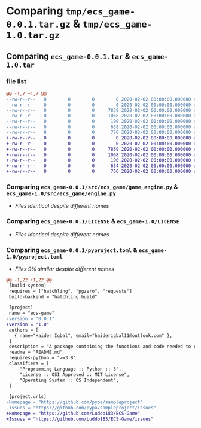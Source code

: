 # Comparing `tmp/ecs_game-0.0.1.tar.gz` & `tmp/ecs_game-1.0.tar.gz`

## Comparing `ecs_game-0.0.1.tar` & `ecs_game-1.0.tar`

### file list

```diff
@@ -1,7 +1,7 @@
--rw-r--r--   0        0        0        0 2020-02-02 00:00:00.000000 ecs_game-0.0.1/src/__init__.py
--rw-r--r--   0        0        0        0 2020-02-02 00:00:00.000000 ecs_game-0.0.1/src/ecs_game/__init__.py
--rw-r--r--   0        0        0     7859 2020-02-02 00:00:00.000000 ecs_game-0.0.1/src/ecs_game/game_engine.py
--rw-r--r--   0        0        0     1068 2020-02-02 00:00:00.000000 ecs_game-0.0.1/LICENSE
--rw-r--r--   0        0        0      190 2020-02-02 00:00:00.000000 ecs_game-0.0.1/README.md
--rw-r--r--   0        0        0      658 2020-02-02 00:00:00.000000 ecs_game-0.0.1/pyproject.toml
--rw-r--r--   0        0        0      770 2020-02-02 00:00:00.000000 ecs_game-0.0.1/PKG-INFO
+-rw-r--r--   0        0        0        0 2020-02-02 00:00:00.000000 ecs_game-1.0/src/__init__.py
+-rw-r--r--   0        0        0        0 2020-02-02 00:00:00.000000 ecs_game-1.0/src/ecs_game/__init__.py
+-rw-r--r--   0        0        0     7859 2020-02-02 00:00:00.000000 ecs_game-1.0/src/ecs_game/engine.py
+-rw-r--r--   0        0        0     1068 2020-02-02 00:00:00.000000 ecs_game-1.0/LICENSE
+-rw-r--r--   0        0        0      190 2020-02-02 00:00:00.000000 ecs_game-1.0/README.md
+-rw-r--r--   0        0        0      654 2020-02-02 00:00:00.000000 ecs_game-1.0/pyproject.toml
+-rw-r--r--   0        0        0      766 2020-02-02 00:00:00.000000 ecs_game-1.0/PKG-INFO
```

### Comparing `ecs_game-0.0.1/src/ecs_game/game_engine.py` & `ecs_game-1.0/src/ecs_game/engine.py`

 * *Files identical despite different names*

### Comparing `ecs_game-0.0.1/LICENSE` & `ecs_game-1.0/LICENSE`

 * *Files identical despite different names*

### Comparing `ecs_game-0.0.1/pyproject.toml` & `ecs_game-1.0/pyproject.toml`

 * *Files 9% similar despite different names*

```diff
@@ -1,22 +1,22 @@
 [build-system]
 requires = ["hatchling", "pgzero", "requests"]
 build-backend = "hatchling.build"
 
 [project]
 name = "ecs-game"
-version = "0.0.1"
+version = "1.0"
 authors = [
   { name="Haider Iqbal", email="haideriqbal11@outlook.com" },
 ]
 description = "A package containing the functions and code needed to run the ECS Big Game Project. Based on Pygame-Zero"
 readme = "README.md"
 requires-python = ">=3.8"
 classifiers = [
     "Programming Language :: Python :: 3",
     "License :: OSI Approved :: MIT License",
     "Operating System :: OS Independent",
 ]
 
 [project.urls]
-Homepage = "https://github.com/pypa/sampleproject"
-Issues = "https://github.com/pypa/sampleproject/issues"
+Homepage = "https://github.com/Luddo183/ECS-Game"
+Issues = "https://github.com/Luddo183/ECS-Game/issues"
```

